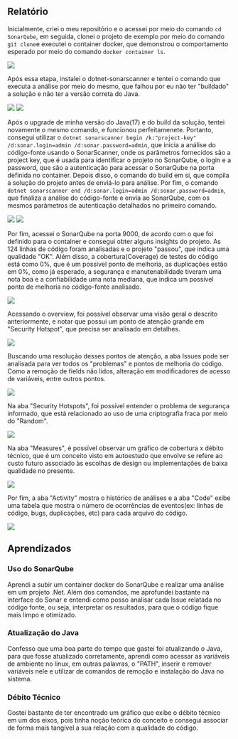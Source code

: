 ## Relatório
Inicialmente, criei o meu repositório e o acessei por meio do comando `cd SonarQube`, em seguida, clonei o projeto de exemplo por meio do comando `git clone`e executei o container docker, que demonstrou o comportamento esperado por meio do comando `docker container ls`.

<img src="https://github.com/vict0rcarvalh0/SonarQube/blob/main/assets/image.png">

Após essa etapa, instalei o dotnet-sonarscanner e tentei o comando que executa a análise por meio do mesmo, que falhou por eu não ter "buildado" a solução e não ter a versão correta do Java.

<img src="https://github.com/vict0rcarvalh0/SonarQube/blob/main/assets/image2.png">
<img src="https://github.com/vict0rcarvalh0/SonarQube/blob/main/assets/image3.png">

Após o upgrade de minha versão do Java(17) e do build da solução, tentei novamente o mesmo comando, e funcionou perfeitamenete. Portanto, consegui utilizar o `dotnet sonarscanner begin /k:"project-key" /d:sonar.login=admin /d:sonar.password=admin`, que inicia a análise do código-fonte usando o SonarScanner, onde os parâmetros fornecidos são a project key, que é usada para identificar o projeto no SonarQube, o login e a password, que são a autenticação para acessar o SonarQube na porta definida no container. Depois disso, o comando do build em si, que compila a solução do projeto antes de enviá-lo para análise. Por fim, o comando `dotnet sonarscanner end /d:sonar.login=admin /d:sonar.password=admin`, que finaliza a análise do código-fonte e envia ao SonarQube, com os mesmos parâmetros de autenticação detalhados no primeiro comando.

<img src="https://github.com/vict0rcarvalh0/SonarQube/blob/main/assets/image4.png">
<img src="https://github.com/vict0rcarvalh0/SonarQube/blob/main/assets/image6.png">

Por fim, acessei o SonarQube na porta 9000, de acordo com o que foi definido para o container e consegui obter alguns insights do projeto. As 124 linhas de código foram analisadas e o projeto "passou", que indica uma qualidade "OK". Além disso, a cobertura(Coverage) de testes do código está como 0%, que é um possível ponto de melhoria, as duplicações estão em 0%, como já esperado, a segurança e manutenabilidade tiveram uma nota boa e a confiabilidade uma nota mediana, que indica um possível ponto de melhoria no código-fonte analisado.

<img src="https://github.com/vict0rcarvalh0/SonarQube/blob/main/assets/image7.png">

Acessando o overview, foi possível observar uma visão geral o descrito anteriormente, e notar que possui um ponto de atenção grande em "Security Hotspot", que precisa ser analisado em detalhes.

<img src="https://github.com/vict0rcarvalh0/SonarQube/blob/main/assets/image8.png">

Buscando uma resolução desses pontos de atenção, a aba Issues pode ser analisada para ver todos os "problemas" e pontos de melhoria do código. Como a remoção de fields não lidos, alteração em modificadores de acesso de variáveis, entre outros pontos.

<img src="https://github.com/vict0rcarvalh0/SonarQube/blob/main/assets/image9.png">

Na aba "Security Hotspots", foi possível entender o problema de segurança informado, que está relacionado ao uso de uma criptografia fraca por meio do "Random".

<img src="https://github.com/vict0rcarvalh0/SonarQube/blob/main/assets/image10.png">

Na aba "Measures", é possível observar um gráfico de cobertura x débito técnico, que é um conceito visto em autoestudo que envolve se refere ao custo futuro associado às escolhas de design ou implementações de baixa qualidade no presente.

<img src="https://github.com/vict0rcarvalh0/SonarQube/blob/main/assets/image11.png">

Por fim, a aba "Activity" mostra o histórico de análises e a aba "Code" exibe uma tabela que mostra o número de ocorrências de eventos(ex: linhas de código, bugs, duplicações, etc) para cada arquivo do código.

<img src="https://github.com/vict0rcarvalh0/SonarQube/blob/main/assets/image12.png">

## Aprendizados
### Uso do SonarQube
Aprendi a subir um container docker do SonarQube e realizar uma análise em um projeto .Net. Além dos comandos, me aprofundei bastante na interface do Sonar e entendi como posso analisar cada Issue relatada no código fonte, ou seja, interpretar os resultados, para que o código fique mais limpo e otimizado.

### Atualização do Java
Confesso que uma boa parte do tempo que gastei foi atualizando o Java, para que fosse atualizado corretamente, aprendi como acessar as variáveis de ambiente no linux, em outras palavras, o "PATH", inserir e remover variáveis nele e utilizar de comandos de remoção e instalação do Java no sistema.

### Débito Técnico
Gostei bastante de ter encontrado um gráfico que exibe o débito técnico em um dos eixos, pois tinha noção teórica do conceito e consegui associar de forma mais tangível a sua relação com a qualidade do código.
